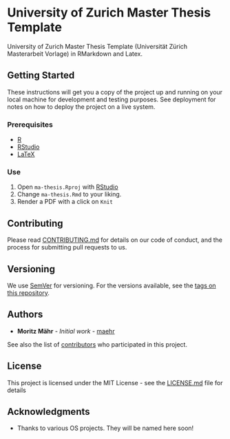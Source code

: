 # University of Zurich Master Thesis Template

University of Zurich Master Thesis Template (Universität Zürich Masterarbeit Vorlage) in RMarkdown and Latex.

## Getting Started

These instructions will get you a copy of the project up and running on your local machine for development and testing purposes. See deployment for notes on how to deploy the project on a live system.

### Prerequisites

- [R](https://www.r-project.org/)
- [RStudio](https://www.rstudio.com/products/rstudio/download/)
- [LaTeX](https://www.latex-project.org/get/#tex-distributions)

### Use

1. Open `ma-thesis.Rproj` with [RStudio](https://www.rstudio.com/products/rstudio/download/)
2. Change `ma-thesis.Rmd` to your liking.
3. Render a PDF with a click on `Knit`

## Contributing

Please read [CONTRIBUTING.md](https://github.com/maehr/uzh_ma_thesis/blob/master/CCONTRIBUTING.md) for details on our code of conduct, and the process for submitting pull requests to us.

## Versioning

We use [SemVer](http://semver.org/) for versioning. For the versions available, see the [tags on this repository](https://github.com/maehr/uzh_ma_thesis/tags).

## Authors

* **Moritz Mähr** - *Initial work* - [maehr](https://github.com/maehr)

See also the list of [contributors](https://github.com/maehr/uzh_ma_thesis/graphs/contributors) who participated in this project.

## License

This project is licensed under the MIT License - see the [LICENSE.md](LICENSE.md) file for details

## Acknowledgments

* Thanks to various OS projects. They will be named here soon!
